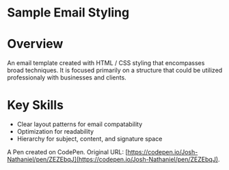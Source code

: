 # Sample Email Styling

# Overview
An email template created with HTML / CSS styling that encompasses broad techniques. It is focused primarily on a structure that could be utilized professionaly with businesses and clients.

# Key Skills
- Clear layout patterns for email compatability
- Optimization for readability
- Hierarchy for subject, content, and signature space

A Pen created on CodePen.
Original URL: [https://codepen.io/Josh-Nathaniel/pen/ZEZEbqJ](https://codepen.io/Josh-Nathaniel/pen/ZEZEbqJ).
